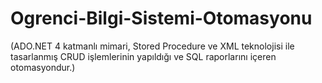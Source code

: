# Ogrenci-Bilgi-Sistemi-Otomasyonu
 (ADO.NET 4 katmanlı mimari, Stored Procedure ve XML teknolojisi ile tasarlanmış CRUD işlemlerinin yapıldığı ve SQL raporlarını içeren otomasyondur.)
